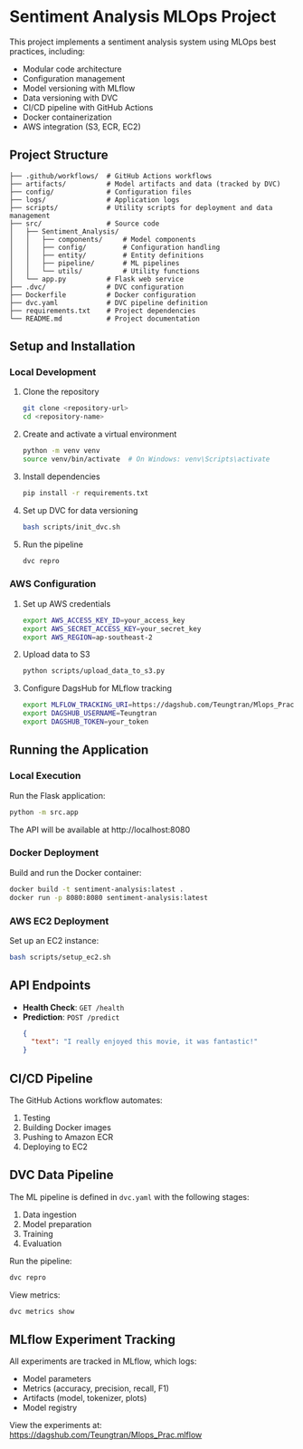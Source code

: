 # Sentiment Analysis MLOps Project

This project implements a sentiment analysis system using MLOps best practices, including:

- Modular code architecture
- Configuration management
- Model versioning with MLflow
- Data versioning with DVC
- CI/CD pipeline with GitHub Actions
- Docker containerization
- AWS integration (S3, ECR, EC2)

## Project Structure

```
├── .github/workflows/  # GitHub Actions workflows
├── artifacts/          # Model artifacts and data (tracked by DVC)
├── config/             # Configuration files
├── logs/               # Application logs
├── scripts/            # Utility scripts for deployment and data management  
├── src/                # Source code
│   ├── Sentiment_Analysis/
│   │   ├── components/     # Model components
│   │   ├── config/         # Configuration handling
│   │   ├── entity/         # Entity definitions
│   │   ├── pipeline/       # ML pipelines
│   │   └── utils/          # Utility functions
│   └── app.py          # Flask web service
├── .dvc/               # DVC configuration
├── Dockerfile          # Docker configuration
├── dvc.yaml            # DVC pipeline definition
├── requirements.txt    # Project dependencies
└── README.md           # Project documentation
```

## Setup and Installation

### Local Development

1. Clone the repository
   ```bash
   git clone <repository-url>
   cd <repository-name>
   ```

2. Create and activate a virtual environment
   ```bash
   python -m venv venv
   source venv/bin/activate  # On Windows: venv\Scripts\activate
   ```

3. Install dependencies
   ```bash
   pip install -r requirements.txt
   ```

4. Set up DVC for data versioning
   ```bash
   bash scripts/init_dvc.sh
   ```

5. Run the pipeline
   ```bash
   dvc repro
   ```

### AWS Configuration

1. Set up AWS credentials
   ```bash
   export AWS_ACCESS_KEY_ID=your_access_key
   export AWS_SECRET_ACCESS_KEY=your_secret_key
   export AWS_REGION=ap-southeast-2
   ```

2. Upload data to S3
   ```bash
   python scripts/upload_data_to_s3.py
   ```

3. Configure DagsHub for MLflow tracking
   ```bash
   export MLFLOW_TRACKING_URI=https://dagshub.com/Teungtran/Mlops_Prac.mlflow
   export DAGSHUB_USERNAME=Teungtran
   export DAGSHUB_TOKEN=your_token
   ```

## Running the Application

### Local Execution

Run the Flask application:
```bash
python -m src.app
```

The API will be available at http://localhost:8080

### Docker Deployment

Build and run the Docker container:
```bash
docker build -t sentiment-analysis:latest .
docker run -p 8080:8080 sentiment-analysis:latest
```

### AWS EC2 Deployment

Set up an EC2 instance:
```bash
bash scripts/setup_ec2.sh
```

## API Endpoints

- **Health Check**: `GET /health`
- **Prediction**: `POST /predict`
  ```json
  {
    "text": "I really enjoyed this movie, it was fantastic!"
  }
  ```

## CI/CD Pipeline

The GitHub Actions workflow automates:
1. Testing
2. Building Docker images
3. Pushing to Amazon ECR
4. Deploying to EC2

## DVC Data Pipeline

The ML pipeline is defined in `dvc.yaml` with the following stages:
1. Data ingestion
2. Model preparation
3. Training
4. Evaluation

Run the pipeline:
```bash
dvc repro
```

View metrics:
```bash
dvc metrics show
```

## MLflow Experiment Tracking

All experiments are tracked in MLflow, which logs:
- Model parameters
- Metrics (accuracy, precision, recall, F1)
- Artifacts (model, tokenizer, plots)
- Model registry

View the experiments at: https://dagshub.com/Teungtran/Mlops_Prac.mlflow